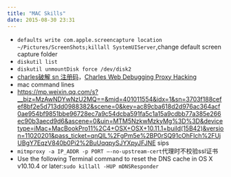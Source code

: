 ```yaml
---
title: "MAC Skills"
date: 2015-08-30 23:31
---
```


+ ``defaults write com.apple.screencapture location ~/Pictures/ScreenShots;killall SystemUIServer``,change default screen capture folder
+ ``diskutil list``
+ ``diskutil unmountDisk force /dev/disk2``
+ [charles破解 sn 注册码](http://www.gfzj.us/2014/12/20/charlse-sn-download.html)，[Charles Web Debugging Proxy Hacking](http://www.gfzj.us/tech/2015/06/24/charles-hacking.html)
+ mac command lines
+ https://mp.weixin.qq.com/s?__biz=MzAwNDYwNzU2MQ==&mid=401011554&idx=1&sn=3703f188cefef8bf2e5d713dd0988382&scene=0&key=ac89cba618d2d976ac364acf0ae954bf9851bbe96728ec7a9c54dcba591fa5c1a15a9cdbb77a385e266ec90b3aecd9d6&ascene=0&uin=MTM5NzkwMzkyMg%3D%3D&devicetype=iMac+MacBookPro11%2C4+OSX+OSX+10.11.1+build(15B42)&version=11020201&pass_ticket=qnQlL%2FgPm5e%2BP0rSQ91cOhFlch%2FUjUBgY7EqzV840b0Pi2%2BuUqqpySJYXpyJFJNE sips
+ ``mitmproxy -a IP_ADDR -p PORT —-no-upstream-cert``代理时不校验ssl证书
+ Use the following Terminal command to reset the DNS cache in OS X v10.10.4 or later:``sudo killall -HUP mDNSResponder``